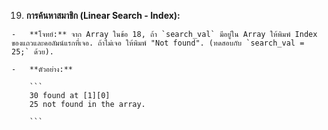 19.  **การค้นหาสมาชิก (Linear Search - Index):**
    
    -   **โจทย์:** จาก Array ในข้อ 18, ถ้า `search_val` มีอยู่ใน Array ให้พิมพ์ Index ของแถวและคอลัมน์แรกที่เจอ. ถ้าไม่เจอ ให้พิมพ์ "Not found". (ทดสอบกับ `search_val = 25;` ด้วย).
        
    -   **ตัวอย่าง:**
        
        ```
        30 found at [1][0]
        25 not found in the array.
        
        ```